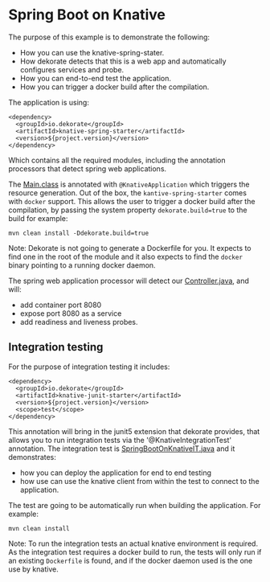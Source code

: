 # Spring Boot on Knative 

The purpose of this example is to demonstrate the following:

- How you can use the knative-spring-stater.
- How dekorate detects that this is a web app and automatically configures services and probe.
- How you can end-to-end test the application.
- How you can trigger a docker build after the compilation.


The application is using:

    <dependency>
      <groupId>io.dekorate</groupId>
      <artifactId>knative-spring-starter</artifactId>
      <version>${project.version}</version>
    </dependency>
    
Which contains all the required modules, including the annotation processors that detect spring web applications.

The [Main.class](src/main/java/io/dekorate/example/Main.java) is annotated with `@KnativeApplication` which triggers the resource generation.
Out of the box, the `kantive-spring-starter` comes with `docker` support. This allows the user to trigger a docker build after the compilation, by passing the system property 
`dekorate.build=true` to the build for example:

    mvn clean install -Ddekorate.build=true

Note: Dekorate is not going to generate a Dockerfile for you. It expects to find one in the root of the module and it also expects to find the `docker` binary
pointing to a running docker daemon.


The spring web application processor will detect our [Controller.java](src/main/java/io/dekorate/example/Controller.java), and will:

- add container port 8080
- expose port 8080 as a service
- add readiness and liveness probes.

## Integration testing

For the purpose of integration testing it includes:

    <dependency>
      <groupId>io.dekorate</groupId>
      <artifactId>knative-junit-starter</artifactId>
      <version>${project.version}</version>
      <scope>test</scope>
    </dependency>

This annotation will bring in the junit5 extension that dekorate provides, that allows you to run integration tests via the '@KnativeIntegrationTest' annotation.
The integration test is [SpringBootOnKnativeIT.java](src/test/java/io/dekorate/example/SpringBootOnKnativeIT.java) and it demonstrates:

- how you can deploy the application for end to end testing
- how use can use the knative client from within the test to connect to the application.

The test are going to be automatically run when building the application. For example:

    mvn clean install
    
Note: To run the integration tests an actual knative environment is required.
As the integration test requires a docker build to run, the tests will only run if an existing `Dockerfile` is found, and if the docker daemon used is the one use by knative.
